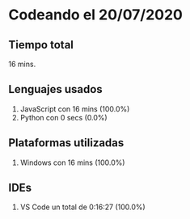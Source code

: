 # Codeando el 20/07/2020

## Tiempo total
16 mins.

## Lenguajes usados
1. JavaScript con 16 mins (100.0%)
1. Python con 0 secs (0.0%)

## Plataformas utilizadas
1. Windows con 16 mins (100.0%)

## IDEs
1. VS Code un total de 0:16:27 (100.0%)
